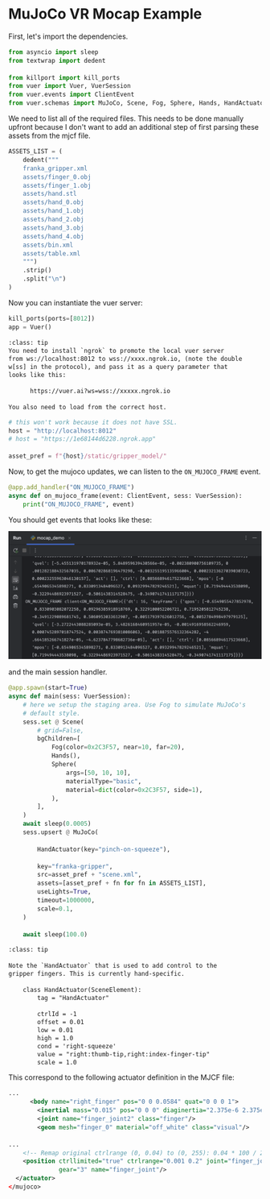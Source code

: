 
# MuJoCo VR Mocap Example

First, let's import the dependencies.

```python
from asyncio import sleep
from textwrap import dedent

from killport import kill_ports
from vuer import Vuer, VuerSession
from vuer.events import ClientEvent
from vuer.schemas import MuJoCo, Scene, Fog, Sphere, Hands, HandActuator
```


We need to list all of the required files. This needs to be done
manually upfront because I don't want to add an additional step
of first parsing these assets from the mjcf file.

```python
ASSETS_LIST = (
    dedent("""
    franka_gripper.xml
    assets/finger_0.obj
    assets/finger_1.obj
    assets/hand.stl
    assets/hand_0.obj
    assets/hand_1.obj
    assets/hand_2.obj
    assets/hand_3.obj
    assets/hand_4.obj
    assets/bin.xml
    assets/table.xml
    """)
    .strip()
    .split("\n")
)
```


Now you can instantiate the vuer server:

```python
kill_ports(ports=[8012])
app = Vuer()
```


```{admonition} Note
:class: tip
You need to install `ngrok` to promote the local vuer server
from ws://localhost:8012 to wss://xxxx.ngrok.io, (note the double
w[ss] in the protocol), and pass it as a query parameter that
looks like this:

      https://vuer.ai?ws=wss://xxxxx.ngrok.io

You also need to load from the correct host.    
```

```python
# this won't work because it does not have SSL.
host = "http://localhost:8012"
# host = "https://1e68144d6228.ngrok.app"

asset_pref = f"{host}/static/gripper_model/"
```


Now, to get the mujoco updates, we can listen to the `ON_MUJOCO_FRAME` event.

```python
@app.add_handler("ON_MUJOCO_FRAME")
async def on_mujoco_frame(event: ClientEvent, sess: VuerSession):
    print("ON_MUJOCO_FRAME", event)
```

You should get events that looks like these:

![mujoco_frame_event](figures/mujoco_frame_event.png)

and the main session handler.

```python
@app.spawn(start=True)
async def main(sess: VuerSession):
    # here we setup the staging area. Use Fog to simulate MuJoCo's
    # default style.
    sess.set @ Scene(
        # grid=False,
        bgChildren=[
            Fog(color=0x2C3F57, near=10, far=20),
            Hands(),
            Sphere(
                args=[50, 10, 10],
                materialType="basic",
                material=dict(color=0x2C3F57, side=1),
            ),
        ],
    )
    await sleep(0.0005)
    sess.upsert @ MuJoCo(

        HandActuator(key="pinch-on-squeeze"),

        key="franka-gripper",
        src=asset_pref + "scene.xml",
        assets=[asset_pref + fn for fn in ASSETS_LIST],
        useLights=True,
        timeout=1000000,
        scale=0.1,
    )

    await sleep(100.0)
```


```{admonition} Note
:class: tip

Note the `HandActuator` that is used to add control to the
gripper fingers. This is currently hand-specific.

    class HandActuator(SceneElement):
        tag = "HandActuator"

        ctrlId = -1
        offset = 0.01
        low = 0.01
        high = 1.0
        cond = 'right-squeeze'
        value = "right:thumb-tip,right:index-finger-tip"
        scale = 1.0
```

This correspond to the following actuator definition
in the MJCF file:

```xml
...
      <body name="right_finger" pos="0 0 0.0584" quat="0 0 0 1">
        <inertial mass="0.015" pos="0 0 0" diaginertia="2.375e-6 2.375e-6 7.5e-7"/>
        <joint name="finger_joint2" class="finger"/>
        <geom mesh="finger_0" material="off_white" class="visual"/>

...
    <!-- Remap original ctrlrange (0, 0.04) to (0, 255): 0.04 * 100 / 255 = 0.01568627451 -->
    <position ctrllimited="true" ctrlrange="0.001 0.2" joint="finger_joint1" kp="30"
              gear="3" name="finger_joint"/>
  </actuator>
</mujoco>
```
